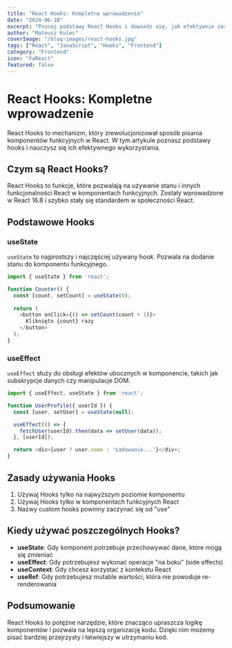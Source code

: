 ```yaml
---
title: "React Hooks: Kompletne wprowadzenie"
date: "2024-06-10"
excerpt: "Poznaj podstawy React Hooks i dowiedz się, jak efektywnie zarządzać stanem i efektami ubocznymi w aplikacjach React."
author: "Mateusz Kulec"
coverImage: "/blog-images/react-hooks.jpg"
tags: ["React", "JavaScript", "Hooks", "Frontend"]
category: "Frontend"
icon: "FaReact"
featured: false
---
```



# React Hooks: Kompletne wprowadzenie


React Hooks to mechanizm, który zrewolucjonizował sposób pisania komponentów funkcyjnych w React. W tym artykule poznasz podstawy hooks i nauczysz się ich efektywnego wykorzystania.


## Czym są React Hooks?


React Hooks to funkcje, które pozwalają na używanie stanu i innych funkcjonalności React w komponentach funkcyjnych. Zostały wprowadzone w React 16.8 i szybko stały się standardem w społeczności React.


## Podstawowe Hooks


### useState


`useState` to najprostszy i najczęściej używany hook. Pozwala na dodanie stanu do komponentu funkcyjnego.


```javascript
import { useState } from 'react';

function Counter() {
  const [count, setCount] = useState(0);
  
  return (
    <button onClick={() => setCount(count + 1)}>
      Kliknięto {count} razy
    </button>
  );
}
```


### useEffect


`useEffect` służy do obsługi efektów ubocznych w komponencie, takich jak subskrypcje danych czy manipulacje DOM.


```javascript
import { useEffect, useState } from 'react';

function UserProfile({ userId }) {
  const [user, setUser] = useState(null);

  useEffect(() => {
    fetchUser(userId).then(data => setUser(data));
  }, [userId]);

  return <div>{user ? user.name : 'Ładowanie...'}</div>;
}
```


## Zasady używania Hooks


1. Używaj Hooks tylko na najwyższym poziomie komponentu
2. Używaj Hooks tylko w komponentach funkcyjnych React
3. Nazwy custom hooks powinny zaczynać się od "use"


## Kiedy używać poszczególnych Hooks?


- **useState**: Gdy komponent potrzebuje przechowywać dane, które mogą się zmieniać
- **useEffect**: Gdy potrzebujesz wykonać operacje "na boku" (side effects)
- **useContext**: Gdy chcesz korzystać z kontekstu React
- **useRef**: Gdy potrzebujesz mutable wartości, która nie powoduje re-renderowania


## Podsumowanie


React Hooks to potężne narzędzie, które znacząco upraszcza logikę komponentów i pozwala na lepszą organizację kodu. Dzięki nim możemy pisać bardziej przejrzysty i łatwiejszy w utrzymaniu kod. 
